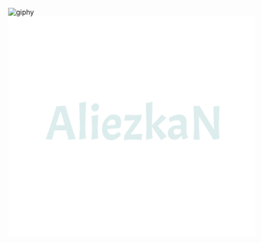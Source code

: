 



  ![giphy](https://user-images.githubusercontent.com/84874469/214429208-5f282c05-407c-4deb-90a7-5837cef37cab.gif)
  <a  href=#><img src="nickname.svg"></a>

